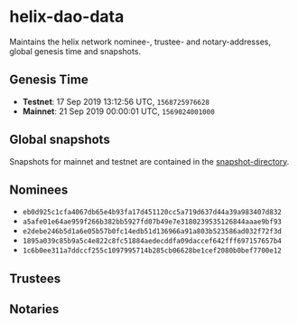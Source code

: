 # helix-dao-data
Maintains the helix network nominee-, trustee- and notary-addresses, global genesis time and snapshots.

## Genesis Time

- **Testnet**: 17 Sep 2019 13:12:56 UTC, `1568725976628`
- **Mainnet**: 21 Sep 2019 00:00:01 UTC,  `1569024001000`

## Global snapshots

Snapshots for mainnet and testnet are contained in the [snapshot-directory](https://github.com/HelixNetwork/helix-dao-data/tree/master/snapshots).

## Nominees

- `eb0d925c1cfa4067db65e4b93fa17d451120cc5a719d637d44a39a983407d832`
- `a5afe01e64ae959f266b382bb5927fd07b49e7e3180239535126844aaae9bf93`
- `e2debe246b5d1a6e05b57b0fc14edb51d136966a91a803b523586ad032f72f3d`
- `1895a039c85b9a5c4e822c8fc51884aedecddfa09daccef642fff697157657b4`
- `1c6b0ee311a7ddccf255c1097995714b285cb06628be1cef2080b0bef7700e12`

## Trustees

## Notaries
